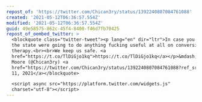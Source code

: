 ```yaml
---
repost_of: 'https://twitter.com/Chican3ry/status/1392240807084761088'
created: '2021-05-12T06:36:57.554Z'
modified: '2021-05-12T06:36:57.554Z'
guid: 49e58575-862c-45f4-8400-f46d7fb70425
repost_of_oembed_twitter: >
  <blockquote class="twitter-tweet"><p lang="en" dir="ltr">In case you thought
  the state were going to do anything fucking useful at all on conversion
  therapy.<br><br>We keep us safe. <a
  href="https://t.co/TlDiGjo1kq">https://t.co/TlDiGjo1kq</a></p>&mdash; Mallory
  Moore (@Chican3ry) <a
  href="https://twitter.com/Chican3ry/status/1392240807084761088?ref_src=twsrc%5Etfw">May
  11, 2021</a></blockquote>

  <script async src="https://platform.twitter.com/widgets.js"
  charset="utf-8"></script>
---
```

 
